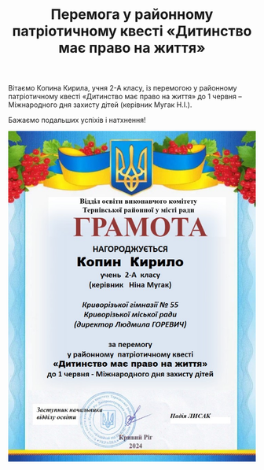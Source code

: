 ﻿---
title: Перемога у районному патріотичному квесті «Дитинство має право на життя»
---

Вітаємо Копина Кирила, учня 2-А класу, із перемогою у районному патріотичному квесті «Дитинство має право на життя» до 1 червня – Міжнародного дня захисту дітей (керівник Мугак Н.І.). 

Бажаємо подальших успіхів і натхнення!

![](image.jpg)